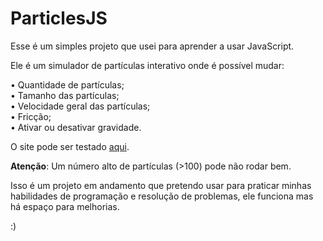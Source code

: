 # ParticlesJS
Esse é um simples projeto que usei para aprender a usar JavaScript.

Ele é um simulador de partículas interativo onde é possível mudar:

• Quantidade de partículas;\
• Tamanho das partículas;\
• Velocidade geral das partículas;\
• Fricção;\
• Ativar ou desativar gravidade.

O site pode ser testado [aqui](https://alexisdevbr.github.io/ParticulasComFisica).

**Atenção**: Um número alto de partículas (>100) pode não rodar bem.

Isso é um projeto em andamento que pretendo usar para praticar minhas habilidades de programação e resolução de problemas, ele funciona mas há espaço para melhorias.

:)
